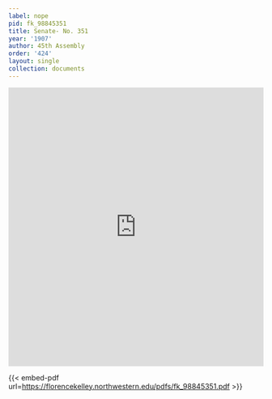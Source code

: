 ```yaml
---
label: nope
pid: fk_98845351
title: Senate- No. 351
year: '1907'
author: 45th Assembly
order: '424'
layout: single
collection: documents
---
```

<iframe src="https://northwestern.app.box.com/embed/s/qiu0589sgr0pxw1uez1v8pfo8ek2qo8x?sortColumn=date&view=list" width="100%" height="550" frameborder="0" allowfullscreen webkitallowfullscreen msallowfullscreen></iframe>


{{< embed-pdf url=https://florencekelley.northwestern.edu/pdfs/fk_98845351.pdf >}}
